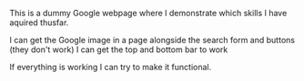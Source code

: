 This is a dummy Google webpage where I demonstrate which skills I have aquired thusfar.

I can get the Google image in a page alongside the search form and buttons (they don't work)
I can get the top and bottom bar to work

If everything is working I can try to make it functional.